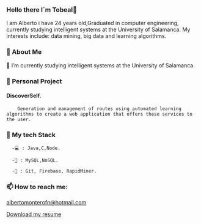 ### Hello there I´m Tobeal👋
I am Alberto i have 24 years old,Graduated in computer engineering, currently studying intelligent systems at the University of Salamanca. 
My interests include: data mining, big data and learning algorithms.
### 👦 About Me
   📓 I’m currently studying intelligent systems at the University of Salamanca.
   
### 📝 Personal Project
   #### DiscoverSelf.
        Generation and management of routes using automated learning algorithms to create a web application that offers these services to the user.
###  🚀 My tech Stack
      -💻 : Java,C,Node.

      -💾 : MySQL,NoSQL.

      -🔧 : Git, Firebase, RapidMiner.
 ### 📫 How to reach me: 
   albertomonterofn@hotmail.com
   
  [Download my resume](https://github.com/tobeal/tobeal/blob/master/Resume..pdf)
  
<!--
**tobeal/tobeal** is a ✨ _special_ ✨ repository because its `README.md` (this file) appears on your GitHub profile.




-->
